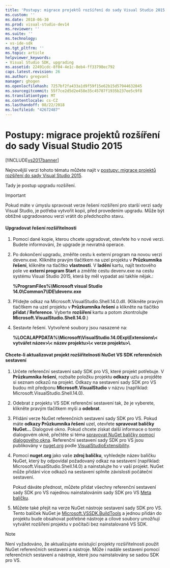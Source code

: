 ```yaml
---
title: 'Postupy: migrace projektů rozšíření do sady Visual Studio 2015 | Dokumentace Microsoftu'
ms.custom: ''
ms.date: 2018-06-30
ms.prod: visual-studio-dev14
ms.reviewer: ''
ms.suite: ''
ms.technology:
- vs-ide-sdk
ms.tgt_pltfrm: ''
ms.topic: article
helpviewer_keywords:
- Visual Studio SDK, upgrading
ms.assetid: 22491cdc-8f04-4e1c-8eb4-ff33798ec792
caps.latest.revision: 26
ms.author: gregvanl
manager: ghogen
ms.openlocfilehash: 7257bf2fa433a1d9f59f15e62b15d57944632045
ms.sourcegitcommit: 55f7ce2d5d2e458e35c45787f1935b237ee5c9f8
ms.translationtype: MT
ms.contentlocale: cs-CZ
ms.lasthandoff: 08/22/2018
ms.locfileid: "42672487"
---
```

# <a name="how-to-migrate-extensibility-projects-to-visual-studio-2015"></a>Postupy: migrace projektů rozšíření do sady Visual Studio 2015
[!INCLUDE[vs2017banner](../includes/vs2017banner.md)]

Nejnovější verzi tohoto tématu můžete najít v [postupy: migrace projektů rozšíření do sady Visual Studio 2015](https://docs.microsoft.com/visualstudio/extensibility/how-to-migrate-extensibility-projects-to-visual-studio-2015).  
  
Tady je postup upgradu rozšíření.  
  
> [!IMPORTANT]
>  Pokud máte v úmyslu spravovat verze řešení rozšíření pro starší verzi sady Visual Studio, je potřeba vytvořit kopii, před provedením upgradu. Může být obtížné upgradovanou verzi vrátit do předchozího stavu.  
  
#### <a name="to-upgrade-an-extensibility-solution"></a>Upgradovat řešení rozšiřitelnosti  
  
1.  Pomocí dané kopie, kterou chcete upgradovat, otevřete ho v nové verzi. Budete informováni, že upgrade je nevratná operace.  
  
2.  Po dokončení upgradu, změňte cestu k externí program na novou verzi devenv.exe. Klikněte pravým tlačítkem na uzel projektu v **Průzkumníka řešení**, klikněte na tlačítko **vlastnosti**. V **ladění** kartu, najít textového pole ve **externí program Start** a změňte cestu devenv.exe na cestu systému Visual Studio 2015, která by měl vypadat asi takhle nějak.:  
  
     **%ProgramFiles%\Microsoft visual Studio 14.0\Common7\IDE\devenv.exe**  
  
3.  Přidejte odkaz na Microsoft.VisualStudio.Shell.14.0.dll. (Klikněte pravým tlačítkem na uzel projektu v **Průzkumníka řešení** a klikněte na tlačítko **přidat / Reference**. Vyberte **rozšíření** kartu a potom zkontrolujte **Microsoft.VisualStudio.Shell.14.0**.)  
  
4.  Sestavte řešení. Vytvořené soubory jsou nasazené na:  
  
     **%LOCALAPPDATA%\Microsoft\VisualStudio.14.0Exp\Extensions\\< vytvářet název\>\\< název projektu\>\\< verze projektu\>\\**.  
  
#### <a name="to-update-an-extensibility-project-to-nuget-vs-sdk-reference-assemblies"></a>Chcete-li aktualizovat projekt rozšiřitelnosti NuGet VS SDK referenčních sestavení  
  
1.  Určete referenční sestavení sady SDK pro VS, které projekt potřebuje.  V **Průzkumníka řešení**, rozbalte položku projektu **odkazy** uzlu a projděte si seznam odkazů na projekt.  Odkazy na sestavení sady SDK pro VS budou mít předponu **Microsoft.VisualStudio** v názvu (například: Microsoft.VisualStudio.Shell.14.0).  
  
2.  Odebrat z projektu VS SDK referenční sestavení tak, že je vyberete, klikněte pravým tlačítkem myši a **odebrat**.  
  
3.  Přidání verze NuGet referenčních sestavení sady SDK pro VS.  Pokud máte **odkazy Průzkumníka řešení** uzel, otevřete **spravovat balíčky NuGet...** Dialogové okno.  Pokud chcete získat další informace o tomto dialogovém okně, přečtěte si téma [spravovat NuGet balíčky pomocí dialogového okna](http://docs.nuget.org/Consume/Package-Manager-Dialog). Referenční sestavení sady SDK pro VS jsou publikovány v [nuget.org](http://www.nuget.org) podle [VisualStudioExtensibility](http://www.nuget.org/profiles/VisualStudioExtensibility).  
  
4.  Pomocí **nuget.org** jako vaše **zdroj balíčku**, vyhledejte název balíčku NuGet, který by odpovídal požadovaný odkaz na sestavení (například: Microsoft.VisualStudio.Shell.14.0) a nainstalujte ho v vaší projekt.  NuGet může přidání více odkazů na sestavení splníte závislosti počáteční sestavení.  
  
     Pokud dáváte přednost, můžete přidat všechny referenční sestavení sady SDK pro VS najednou nainstalováním sady SDK pro VS [Meta balíčku](http://www.nuget.org/packages/VSSDK_Reference_Assemblies).  
  
5.  Můžete také přejít na verze NuGet nástroje sestavení sady SDK pro VS. Tento balíček NuGet je [Microsoft.VSSDK.BuildTools](http://www.nuget.org/packages/Microsoft.VSSDK.BuildTools) a jednou přidán do projektu bude obsahovat potřebné nástroje a cílové soubory umožňují vytvářet rozšíření projektu v počítači bez nainstalované VS SDK.  
  
> [!NOTE]
>  Není vyžadováno, že aktualizujete existující projekty rozšiřitelnosti použít NuGet referenčních sestavení a nástroje.  Může i nadále sestavení pomocí referenčních sestavení a nástroje, které jsou nainstalovány se sadou SDK pro VS.

